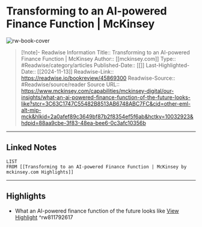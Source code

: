 # Transforming to an AI-powered Finance Function | McKinsey

![rw-book-cover](https://readwise-assets.s3.amazonaws.com/media/uploaded_book_covers/profile_174804/sarah20friar-5050.jpg)
<br>
>[!note]- Readwise Information
>Title:: Transforming to an AI-powered Finance Function | McKinsey
>Author:: [[mckinsey.com]]
>Type:: #Readwise/category/articles
>Published-Date:: [[]]
>Last-Highlighted-Date:: [[2024-11-13]]
>Readwise-Link:: https://readwise.io/bookreview/45869300
>Readwise-Source:: #Readwise/source/reader
>Source URL:: https://www.mckinsey.com/capabilities/mckinsey-digital/our-insights/what-an-ai-powered-finance-function-of-the-future-looks-like?stcr=3C63C1747C55482B8513AB6748ABC7FC&cid=other-eml-alt-mip-mck&hlkid=2a0afef89c3649bf87b2f8354ef5f6ab&hctky=10032923&hdpid=88aa9cbe-3f83-48ea-bee6-0c3afc10356b
--- 

## Linked Notes
```dataview
LIST
FROM [[Transforming to an AI-powered Finance Function | McKinsey by mckinsey.com Highlights]]
```

---

## Highlights
- What an AI-powered finance function of the future looks like [View Highlight](https://readwise.io/open/811792617) ^rw811792617

